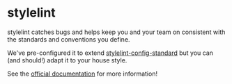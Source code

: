 # stylelint

stylelint catches bugs and helps keep you and your team on consistent with the
standards and conventions you define.

We've pre-configured it to extend [stylelint-config-standard](https://github.com/stylelint/stylelint-config-standard)
but you can (and should!) adapt it to your house style.

See the [official documentation](http://stylelint.io/) for more information!
